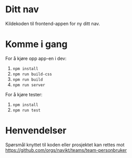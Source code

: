 # Ditt nav

Kildekoden til frontend-appen for ny ditt nav.

# Komme i gang

For å kjøre opp app-en i dev:

1.  `npm install`
2.  `npm run build-css`
3.  `npm run build`
4.  `npm run server`

For å kjøre tester:

1.  `npm install`
2.  `npm run test`

# Henvendelser

Spørsmål knyttet til koden eller prosjektet kan rettes mot https://github.com/orgs/navikt/teams/team-personbruker

